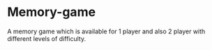# Memory-game
A memory game which is available for 1 player and also 2 player with different levels of difficulty.

